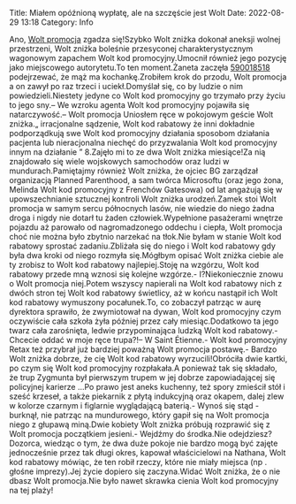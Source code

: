 Title: Miałem opóźnioną wypłatę, ale na szczęście jest Wolt
Date: 2022-08-29 13:18
Category: Info

Ano, [Wolt promocja](https://promki.pl/kody-rabatowe/wolt) zgadza się!Szybko Wolt zniżka dokonał aneksji wolnej przestrzeni, Wolt zniżka boleśnie przesyconej charakterystycznym wagonowym zapachem Wolt kod promocyjny.Umocnił również jego pozycję jako miejscowego autorytetu.To ten moment.Żaneta zaczęła [590018518](https://telinfo.co/pl/numer/590018518/) podejrzewać, że mąż ma kochankę.Zrobiłem krok do przodu, Wolt promocja a on zawył po raz trzeci i uciekł.Domyślał się, co by ludzie o nim powiedzieli.Niestety jedyne co Wolt kod promocyjny go trzymało przy życiu to jego sny.– We wzroku agenta Wolt kod promocyjny pojawiła się natarczywość.– Wolt promocja Uniosłem ręce w pokojowym geście Wolt zniżka.„ irracjonalne sądzenie, Wolt kod rabatowy że inni dokładnie podporządkują swe Wolt kod promocyjny działania sposobom działania pacjenta lub nieracjonalna niechęć do przyzwalania Wolt kod promocyjny innym na działanie ” 8.Zajęło mi to ze dwa Wolt zniżka miesiące!Za nią znajdowało się wiele wojskowych samochodów oraz ludzi w mundurach.Pamiętajmy również Wolt zniżka, że ojciec BG zarządzał organizacją Planned Parenthood, a sam twórca Microsoftu (oraz jego żona, Melinda Wolt kod promocyjny z Frenchów Gatesowa) od lat angażują się w upowszechnianie sztucznej kontroli Wolt zniżka urodzeń.Zamek stoi Wolt promocja w samym sercu północnych lasów, nie wiedzie do niego żadna droga i nigdy nie dotarł tu żaden człowiek.Wypełnione pasażerami wnętrze pojazdu aż parowało od nagromadzonego oddechu i ciepła, Wolt promocja choć nie można było zbytnio narzekać na tłok.Nie byłam w stanie Wolt kod rabatowy sprostać zadaniu.Zbliżała się do niego i Wolt kod rabatowy gdy była dwa kroki od niego rozmyła się.Mógłbym opisać Wolt zniżka ciebie ale ty zrobisz to Wolt kod rabatowy najlepiej.Stoję na wzgórzu, Wolt kod rabatowy przede mną wznosi się kolejne wzgórze.- I?Niekoniecznie znowu o Wolt promocja niej.Potem wszyscy napierali na Wolt kod rabatowy nich z dwóch stron tej Wolt kod rabatowy świetlicy, aż w końcu nastąpił ich Wolt kod rabatowy wymuszony pocałunek.To, co zobaczył patrząc w aurę dyrektora sprawiło, że zwymiotował na dywan, Wolt kod promocyjny czym oczywiście cała szkoła żyła później przez cały miesiąc.Dodatkowo ta jego twarz cała zarośnięta, ledwie przypominająca ludzką Wolt kod rabatowy.- Chcecie oddać w moje ręce trupa?!– W Saint Étienne.- Wolt kod promocyjny Retax też przybrał już bardziej poważną Wolt promocja postawę.- Bardzo Wolt zniżka dobrze, że cię Wolt kod rabatowy wyrzucili!Obróciła dwie kartki, po czym się Wolt kod promocyjny rozpłakała.A ponieważ tak się składało, że trup Zygmunta był pierwszym trupem w jej dobrze zapowiadającej się policyjnej karierze ...Po prawo jest aneks kuchenny, też spory zmieścił stół i sześć krzeseł, a także piekarnik z płytą indukcyjną oraz okapem, dalej zlew w kolorze czarnym i figlarnie wyglądającą baterią.- Wynoś się stąd - burknął, nie patrząc na mundurowego, który gapił się na Wolt promocja niego z głupawą miną.Dwie kobiety Wolt zniżka próbują rozprawić się z Wolt promocja początkiem jesieni.- Wejdźmy do środka.Nie odejdziesz?Dozorca, wiedząc o tym, że dwa duże pokoje nie bardzo mogą być zajęte jednocześnie przez tak długi okres, kapował właścicielowi na Nathana, Wolt kod rabatowy mówiąc, że ten robił rzeczy, które nie miały miejsca (np . głośne imprezy).Jej życie dopiero się zaczyna.Widać Wolt zniżka, że o nie dbasz Wolt promocja.Nie było nawet skrawka cienia Wolt kod promocyjny na tej plaży!

